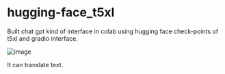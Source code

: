# hugging-face_t5xl

 Built chat gpt kind of interface in colab using hugging face check-points of t5xl and gradio interface.
 
 ![image](https://user-images.githubusercontent.com/111466561/219134340-8fd5cfd0-e317-4eb2-8a41-2bf9a316cb39.png)


It can translate text.
